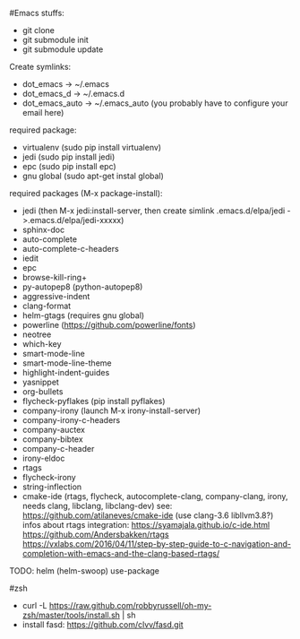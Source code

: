 #Emacs stuffs:

 - git clone
 - git submodule init
 - git submodule update

Create symlinks:

- dot_emacs -> ~/.emacs
- dot\_emacs_d -> ~/.emacs.d
- dot\_emacs\_auto -> ~/.emacs_auto (you probably have to configure your email here)

required package:

- virtualenv (sudo pip install virtualenv)
- jedi (sudo pip install jedi)
- epc (sudo pip install epc)
- gnu global (sudo apt-get instal global)

required packages (M-x package-install):

- jedi (then M-x jedi:install-server, then create simlink .emacs.d/elpa/jedi ->.emacs.d/elpa/jedi-xxxxx)
- sphinx-doc
- auto-complete
- auto-complete-c-headers
- iedit
- epc
- browse-kill-ring+
- py-autopep8 (python-autopep8)
- aggressive-indent
- clang-format
- helm-gtags (requires gnu global)
- powerline (https://github.com/powerline/fonts)
- neotree
- which-key
- smart-mode-line
- smart-mode-line-theme
- highlight-indent-guides
- yasnippet
- org-bullets
- flycheck-pyflakes (pip install pyflakes)
- company-irony (launch M-x irony-install-server)
- company-irony-c-headers
- company-auctex
- company-bibtex
- company-c-header
- irony-eldoc
- rtags
- flycheck-irony
- string-inflection
- cmake-ide (rtags, flycheck, autocomplete-clang, company-clang, irony, needs clang, libclang, libclang-dev) see: https://github.com/atilaneves/cmake-ide
  (use clang-3.6 libllvm3.8?)
  infos about rtags integration: https://syamajala.github.io/c-ide.html
  	      	    		 https://github.com/Andersbakken/rtags
				 https://vxlabs.com/2016/04/11/step-by-step-guide-to-c-navigation-and-completion-with-emacs-and-the-clang-based-rtags/

TODO: helm (helm-swoop)
      use-package

#zsh

- curl -L https://raw.github.com/robbyrussell/oh-my-zsh/master/tools/install.sh | sh
- install fasd: https://github.com/clvv/fasd.git

